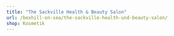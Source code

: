 ```yaml
---
title: "The Sackville Health & Beauty Salon"
url: /bexhill-on-sea/the-sackville-health-und-beauty-salon/
shop: Kosmetik
---
```

